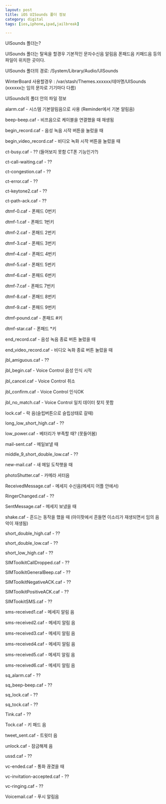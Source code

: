 ```yaml
---
layout: post
title: iOS UISounds 폴더 정보
category: digital
tags: [ios,iphone,ipad,jailbreak]

---
```


UISounds 폴더는?

UISounds 폴더는 탈옥을 할경우 기본적인 문자수신음 알림음 폰패드음 키패드음 등의 파일이 위치한 곳이다.

UISounds 폴더의 경로: /System/Library/Audio/UISounds

WinterBoard 사용할경우 : /var/stash/Themes.xxxxxx/테마명/UISounds (xxxxxx는 임의 문자로 기기마다 다름)

UISounds의 폴더 안의 파일 정보

alarm.caf - 시스템 기본알림음으로 사용 (Reminder에서 기본 알림음)

beep-beep.caf - 비프음으로 케이블을 연결했을 때 재생됨

begin_record.caf - 음성 녹음 시작 버튼을 눌렀을 때

begin_video_record.caf - 비디오 녹화 시작 버튼을 눌렀을 때

ct-busy.caf - ?? (들어보지 못함 CT폰 기능인가?)

ct-call-waiting.caf - ??

ct-congestion.caf - ??

ct-error.caf - ??

ct-keytone2.caf - ??

ct-path-ack.caf - ??

dtmf-0.caf - 폰패드 0번키

dtmf-1.caf - 폰패드 1번키

dtmf-2.caf - 폰패드 2번키

dtmf-3.caf - 폰패드 3번키

dtmf-4.caf - 폰패드 4번키

dtmf-5.caf - 폰패드 5번키

dtmf-6.caf - 폰패드 6번키

dtmf-7.caf - 폰패드 7번키

dtmf-8.caf - 폰패드 8번키

dtmf-9.caf - 폰패드 9번키

dtmf-pound.caf - 폰패드 #키

dtmf-star.caf - 폰패드 *키

end_record.caf - 음성 녹음 종료 버튼 눌렀을 때

end_video_record.caf - 비디오 녹화 종료 버튼 눌렀을 때

jbl_amiguous.caf - ??

jbl_begin.caf - Voice Control 음성 인식 시작

jbl_cancel.caf - Voice Control 취소

jbl_confirm.caf - Voice Control 인식OK

jbl_no_match.caf - Voice Control 일치 데이터 찾지 못함

lock.caf - 락 음(슬립버튼으로 슬립상태로 갈때)

long_low_short_high.caf - ??

low_power.caf - 베터리가 부족할 때? (못들어봄)

mail-sent.caf - 메일보낼 때

middle_9_short_double_low.caf - ??

new-mail.caf - 새 메일 도착햇을 때

photoShutter.caf - 카메라 셔터음

ReceivedMessage.caf - 메세지 수신음(메세지 어플 안에서)

RingerChanged.caf - ??

SentMessage.caf - 메세지 보냈을 때

shake.caf - 흔드는 동작을 했을 때 (아이팟에서 흔들면 이소리가 재생되면서 임의 음악이 재생됨)

short_double_high.caf - ??

short_double_low.caf - ??

short_low_high.caf - ??

SIMToolkitCallDropped.caf - ??

SIMToolkitGeneralBeep.caf - ??

SIMToolkitNegativeACK.caf - ??

SIMToolkitPositiveACK.caf - ??

SIMTookitSMS.caf - ??

sms-received1.caf - 메세지 알림 음

sms-received2.caf - 메세지 알림 음

sms-received3.caf - 메세지 알림 음

sms-received4.caf - 메세지 알림 음

sms-received5.caf - 메세지 알림 음

sms-received6.caf - 메세지 알림 음

sq_alarm.caf - ??

sq_beep-beep.caf - ??

sq_lock.caf - ??

sq_tock.caf - ??

Tink.caf - ??

Tock.caf - 키 패드 음

tweet_sent.caf - 트윗터 음

unlock.caf - 잠금해제 음

ussd.caf - ??

vc-ended.caf - 통화 끊겼을 때

vc-invitation-accepted.caf - ??

vc-ringing.caf - ??

Voicemail.caf - 푸시 알림음

 

 

 